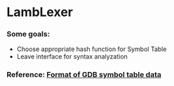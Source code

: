 # LambLexer

### Some goals:
* Choose appropriate hash function for Symbol Table
* Leave interface for syntax analyzation

### Reference: [Format of GDB symbol table data](https://github.com/Jameeeees/GCC/blob/master/gcc-1.21/symseg.h)


